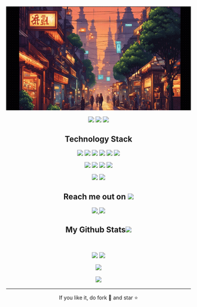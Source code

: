 
<!--  https://faudotrina.github.io/portfolio/  -->
<p align="center">
 
</p align="center">
<img src="https://github.com/faudotrina/faudotrina/blob/main/images/city.gif" />

<p align="center">
 
 <img src="https://badges.pufler.dev/visits/faudotrina/faudotrina"/> 
 <img src="https://badges.pufler.dev/repos/faudotrina"/>
 <img src="https://badges.pufler.dev/commits/monthly/faudotrina" />
</p>

<h2 align="center">Technology Stack </h2>
<p align="center">
<img src="https://img.shields.io/badge/python-3670A0?style=for-the-badge&logo=python&logoColor=ffdd54"/>
<img src="https://shields.io/badge/TypeScript-3178C6?logo=TypeScript&logoColor=FFF&style=flat-square"/>
<img src="https://img.shields.io/badge/-HTML5-E34F26?style=flat-square&logo=html5&logoColor=white"/>
<img src="https://img.shields.io/badge/-CSS3-1572B6?style=flat-square&logo=css3"/>
 <img src="https://img.shields.io/badge/C-00599C?style=flat-square&logo=c&logoColor=white"/>
<img src="https://img.shields.io/badge/-Nodejs-black?style=flat-square&logo=Node.js"/>
</p>

<p align="center">
<img src="https://img.shields.io/badge/-React-black?style=flat-square&logo=react"/>
<img src="https://img.shields.io/badge/Django-092E20?style=for-the-badge&logo=django&logoColor=green"/>
<img src="https://img.shields.io/badge/tailwindcss-0F172A?&logo=tailwindcss"/>
<img src="https://img.shields.io/badge/-MySQL-black?style=flat-square&logo=mysql"/>
</p>

<p align="center">
<img src="https://img.shields.io/badge/-Git-black?style=flat-square&logo=git"/>
<img src="https://img.shields.io/badge/-GitHub-black?style=flat-square&logo=github"/>
</p>

<h2 align="center">Reach me out on <img src="https://media0.giphy.com/media/jqNPzdTTxQfOgOqpO4/source.gif" width="50"></h2>

<p align="center">

<a href="mailto: faudot.rina@yahoo.fr.com">
 <img src="https://img.shields.io/badge/-faudot.rina-c14438?style=flat-square&logo=Gmail&logoColor=white&link=mailto:faudot.rina@yahoo.fr.com"/>
</a>
<a href="https://www.linkedin.com/in/faudotrina/">
 <img src="https://img.shields.io/badge/-faudotrina-blue?style=flat-square&logo=Linkedin&logoColor=white&link=https://www.linkedin.com/in/faudotrina/"/>
</a>
</p>


<h2 align="center">
  My Github Stats<img src="https://media.giphy.com/media/VgCDAzcKvsR6OM0uWg/giphy.gif" width="50">
</h2>
 
<br>

<p align = "center">
  <img  src = "https://github-readme-stats.vercel.app/api?username=faudotrina&show_icons=true&theme=radical&line_height=27">
  <img src = "https://github-readme-stats.vercel.app/api/top-langs/?username=faudotrina&hide=html,css,javascript,python,shaderlab,kotlin,hlsl&theme=radical">
</p>

<p align = "center">
 <img  src="https://github-readme-streak-stats.herokuapp.com/?user=faudotrina&show_icons=true&locale=en&layout=compact&theme=radical&line_height=0" />
</p> 

<p align = "center">
 <img src="https://activity-graph.herokuapp.com/graph?username=faudotrina&theme=redical">
</p> 
<hr>
<p align="center">If you like it, do fork 🍴 and star ⭐</p>
